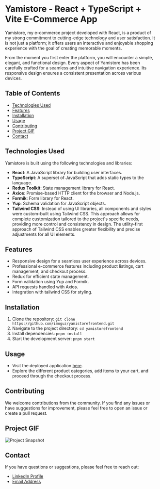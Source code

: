 # Yamistore - React + TypeScript + Vite E-Commerce App

Yamistore, my e-commerce project developed with React, is a product of my strong commitment to cutting-edge technology and user satisfaction. It is not just a platform; it offers users an interactive and enjoyable shopping experience with the goal of creating memorable moments.

From the moment you first enter the platform, you will encounter a simple, elegant, and functional design. Every aspect of Yamistore has been carefully crafted for a seamless and intuitive navigation experience. Its responsive design ensures a consistent presentation across various devices.

## Table of Contents

- [Technologies Used](#technologies-used)
- [Features](#features)
- [Installation](#installation)
- [Usage](#usage)
- [Contributing](#contributing)
- [Project GIF](#project-gif)
- [Contact](#contact)

## Technologies Used

Yamistore is built using the following technologies and libraries:

- **React**: A JavaScript library for building user interfaces.
- **TypeScript**: A superset of JavaScript that adds static types to the language.
- **Redux Toolkit**: State management library for React.
- **Axios**: Promise-based HTTP client for the browser and Node.js.
- **Formik**: Form library for React.
- **Yup**: Schema validation for JavaScript objects.
- **Tailwind CSS**: Instead of using UI libraries, all components and styles were custom-built using Tailwind CSS. This approach allows for complete customization tailored to the project's specific needs, providing more control and consistency in design. The utility-first approach of Tailwind CSS enables greater flexibility and precise adjustments for all UI elements.

## Features

- Responsive design for a seamless user experience across devices.
- Professional e-commerce features including product listings, cart management, and checkout process.
- Redux for efficient state management.
- Form validation using Yup and Formik.
- API requests handled with Axios.
- Integration with tailwind CSS for styling.

## Installation

1. Clone the repository: `git clone https://github.com/imoguz/yamistorefrontend.git`
2. Navigate to the project directory: `cd yamistorefrontend`
3. Install dependencies: `pnpm install`
4. Start the development server: `pnpm start`

## Usage

- Visit the deployed application [here](https://yamistorefrontend.vercel.app/).
- Explore the different product categories, add items to your cart, and proceed through the checkout process.

## Contributing

We welcome contributions from the community. If you find any issues or have suggestions for improvement, please feel free to open an issue or create a pull request.

## Project GIF

![Project Snapshot](/assets/yamistore.gif)

## Contact

If you have questions or suggestions, please feel free to reach out:

- [LinkedIn Profile](https://www.linkedin.com/in/imoguz)
- [Email Address](mailto:imoguz0510@gmail.com)
